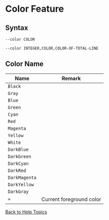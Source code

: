 # Color Feature

## Syntax
```--color COLOR```

```--color INTEGER,COLOR,COLOR-OF-TOTAL-LINE```

## Color Name

| Name | Remark |
| ---- | ------ |
| ```Black``` | |
| ```Gray``` | |
| ```Blue``` | |
| ```Green``` | |
| ```Cyan``` | |
| ```Red``` | |
| ```Magenta``` | |
| ```Yellow``` | |
| ```White``` | |
| ```DarkBlue``` | |
| ```DarkGreen``` | |
| ```DarkCyan``` | |
| ```DarkRed``` | |
| ```DarkMagenta``` | |
| ```DarkYellow``` | |
| ```DarkGray``` | |
| ```=``` | Current foreground color |

[Back to Help Topics](https://github.com/ck-yung/dir2cs/blob/main/docs/HELP.md)
 
